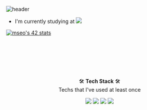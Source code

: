 ![header](https://capsule-render.vercel.app/api?type=waving&color=auto&height=300&section=header&fontAlign=79&fontAlignY=47&text=Hello,%20I'm%20Minbeom%20Seo%20👋&fontSize=25)

- I'm currently studying at <img src="https://img.shields.io/badge/seoul-FFFFFF?style=flat-square&logo=42&logoColor=black"/>

[![mseo's 42 stats](https://badge42.vercel.app/api/v2/cl1ndxubq002009mgx2hh1j3z/stats?cursusId=21&coalitionId=87)](https://github.com/JaeSeoKim/badge42)

<br><br><br><br><br>

<p align=center>🛠 <b>Tech Stack</b> 🛠<br>
  Techs that I've used at least once</p>
<p align=center>
  <img src="https://img.shields.io/badge/C-A8B9CC?style=flat-square&logo=C&logoColor=black"/>  <img src="https://img.shields.io/badge/Python-3776AB?style=flat-square&logo=Python&logoColor=white"/>  <img src="https://img.shields.io/badge/django-092E20?style=flat-square&logo=Django&logoColor=white"/> <img src="https://img.shields.io/badge/PostgreSQL-4169E1?style=flat-square&logo=PostgreSQL&logoColor=white"/>
</p>
